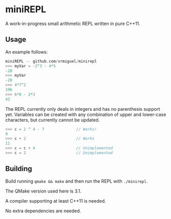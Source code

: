 # miniREPL

A work-in-progress small arithmetic REPL written in pure C++11.

## Usage

An example follows:
```C
miniREPL -- github.com/vrmiguel/minirepl
>>> myVar = -2^3 - 4*5
-28
>>> myVar
-28
>>> 4*7^2
196
>>> 6*8 - 2*3
42
```

The REPL currently only deals in integers and has no parenthesis support yet.
Variables can be created with any combination of upper and lower-case characters, but currently cannot be updated.

```C
>>> c = 2 ^ 4 - 7              // Works!
9
>>> c + 2                      // Works
11
>>> c = c + 4                  // Unimplemented
>>> c = 2                      // Unimplemented
```

## Building

Build running ```qmake && make``` and then run the REPL with `./minirepl`.

The QMake version used here is 3.1.

A compiler supporting at least C++11 is needed.

No extra dependencies are needed.

